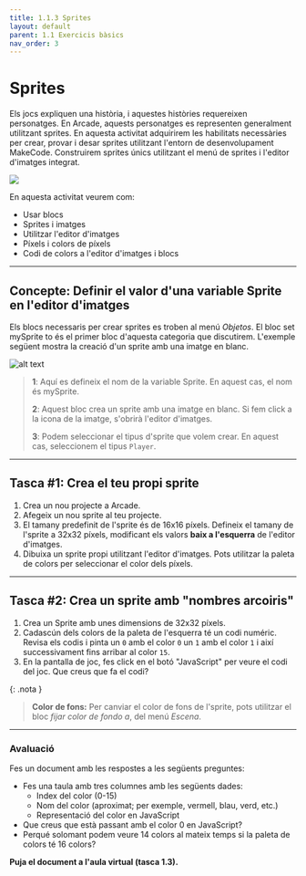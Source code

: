 ```yaml
---
title: 1.1.3 Sprites
layout: default
parent: 1.1 Exercicis bàsics
nav_order: 3
---
```


# Sprites


Els jocs expliquen una història, i aquestes històries requereixen personatges. En Arcade, aquests personatges es representen generalment utilitzant sprites. En aquesta activitat adquirirem les habilitats necessàries per crear, provar i desar sprites utilitzant l'entorn de desenvolupament MakeCode. Construirem sprites únics utilitzant el menú de sprites i l'editor d'imatges integrat.

![](https://pxt.azureedge.net/blob/9eb8a6ac1c0fe584e7f92c15f51106094d090fd8/static/courses/csintro1/intro/image-editor-features.png)

En aquesta activitat veurem com:

- Usar blocs
- Sprites i imatges
- Utilitzar l'editor d'imatges
- Píxels i colors de píxels
- Codi de colors a l'editor d'imatges i blocs

---

## Concepte: Definir el valor d'una variable Sprite en l'editor d'imatges

<!--<iframe width="560" height="315" src="https://www.youtube.com/embed/gCtzHzg_BZM?si=hGVOmJkc8YpMckI3&amp;start=30" title="YouTube video player" frameborder="0" allow="accelerometer; autoplay; clipboard-write; encrypted-media; gyroscope; picture-in-picture; web-share" referrerpolicy="strict-origin-when-cross-origin" allowfullscreen></iframe>-->

Els blocs necessaris per crear sprites es troben al menú _Objetos_. El bloc set mySprite to és el primer bloc d'aquesta categoria que discutirem. L'exemple següent mostra la creació d'un sprite amb una imatge en blanc.

![alt text](../images/block_parts.png)

> **1**:  Aquí es defineix el nom de la variable Sprite. En aquest cas, el nom és mySprite.
> 
> **2**:  Aquest bloc crea un sprite amb una imatge en blanc. Si fem click a la icona de la imatge, s'obrirà l'editor d'imatges.
> 
> **3**: Podem seleccionar el tipus d'sprite que volem crear. En aquest cas, seleccionem el tipus `Player`.

---

## Tasca #1: Crea el teu propi sprite

1. Crea un nou projecte a Arcade.
2. Afegeix un nou sprite al teu projecte.
3. El tamany predefinit de l'sprite és de 16x16 píxels. Defineix el tamany de l'sprite a 32x32 píxels, modificant els valors **baix a l'esquerra** de l'editor d'imatges.
4. Dibuixa un sprite propi utilitzant l'editor d'imatges. Pots utilitzar la paleta de colors per seleccionar el color dels píxels.

---

## Tasca #2: Crea un sprite amb "nombres arcoiris"  

1. Crea un Sprite amb unes dimensions de 32x32 píxels.
2. Cadascún dels colors de la paleta de l'esquerra té un codi numéric. Revisa els codis i pinta un `0` amb el color `0` un `1` amb el color `1` i així successivament fins arribar al color `15`.
3. En la pantalla de joc, fes click en el botó "JavaScript" per veure el codi del joc. Que creus que fa el codi?

{: .nota }
> **Color de fons:**
> Per canviar el color de fons de l'sprite, pots utilitzar el bloc _fijar color de fondo a_, del menú _Escena_.

---

### Avaluació

Fes un document amb les respostes a les següents preguntes:

- Fes una taula amb tres columnes amb les següents dades:
  - Index del color (0-15)
  - Nom del color (aproximat; per exemple, vermell, blau, verd, etc.)
  - Representació del color en JavaScript    
- Que creus que està passant amb el color 0 en JavaScript?
- Perqué solomant podem veure 14 colors al mateix temps si la paleta de colors té 16 colors?

**Puja el document a l'aula virtual (tasca 1.3).**

